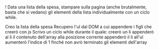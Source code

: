! Data una lista della spesa, stampare sulla pagina (anche brutalmente, basta che si vedano) gli elementi della lista individualmente con un ciclo while.

Creo la lista della spesa
Recupero l'ul dal DOM a cui appendere i figli che creerò con js
Scrivo un ciclo while durante il quale:
    creerò un li
    appenderò al li il contenuto dell'array alla posizione corrente
    appenderò il li all'ul
    aumenterò l'indice di 1
finché non avrò terminato gli elementi dell'array